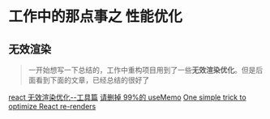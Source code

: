 # 工作中的那点事之 性能优化

## 无效渲染

> 一开始想写一下总结的，工作中重构项目用到了一些**无效渲染优化**。但是后面看到下面的文章，已经总结的很好了

[react 无效渲染优化--工具篇](https://www.cnblogs.com/echolun/p/17110031.html)
[请删掉 99%的 useMemo](https://zhuanlan.zhihu.com/p/678698481)
[One simple trick to optimize React re-renders](https://kentcdodds.com/blog/optimize-react-re-renders)
